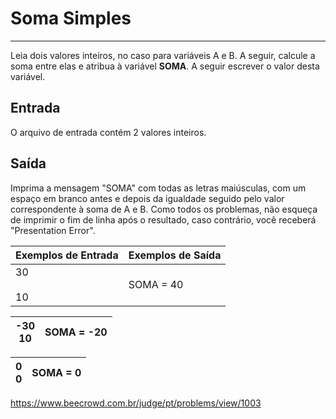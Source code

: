 # Soma Simples

---

Leia dois valores inteiros, no caso para variáveis A e B. A seguir, calcule a soma entre elas e atribua à variável **SOMA**. A seguir escrever o valor desta variável.

## Entrada

O arquivo de entrada contém 2 valores inteiros.

## Saída

Imprima a mensagem "SOMA" com todas as letras maiúsculas, com um espaço 
em branco antes e depois da igualdade seguido pelo valor correspondente à
 soma de A e B. Como todos os problemas, não esqueça de imprimir o fim 
de linha após o resultado, caso contrário, você receberá "Presentation 
Error".

| Exemplos de Entrada | Exemplos de Saída |
| ------------------- | ----------------- |
| 30<br><br>10        | SOMA = 40         |

| -30  <br>10 | SOMA = -20 |
| ----------- | ---------- |

| 0  <br>0 | SOMA = 0 |
| -------- | -------- |

https://www.beecrowd.com.br/judge/pt/problems/view/1003
